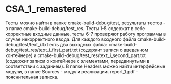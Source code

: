# CSA_1_remastered
Тесты можно найти в папке cmake-build-debug/test, результаты тестов - в папке cmake-build-debug/test_res. Тесты 1-5 содержат в себе корректные входные данные, тесты 6-7 проверяют работу программы в случае некорректного ввода. Для каждого входного файла cmake-build-debug/test/text_i.txt есть два выходных файла: cmake-build-debug/test_res/text_i_first_part.txt (содержит записи о введенном контейнере) и cmake-build-debug/test_res/text_i_second_part.txt (содержит записи о контейнере с элементами, передвинутыми в соответствии с заданием). В папке Headers можно найти интерфейсные модули, в папке Sources - модули реализации. report_1.pdf - пояснительная записка.
